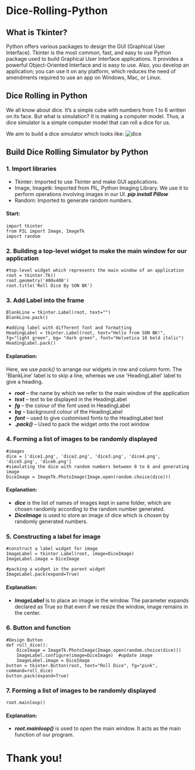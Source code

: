 # Dice-Rolling-Python
## What is Tkinter?
Python offers various packages to design the GUI (Graphical User Interface). Tkinter is the most common, fast, and easy to use Python package used to build Graphical User Interface applications. It provides a powerful Object-Oriented Interface and is easy to use. Also, you develop an application; you can use it on any platform, which reduces the need of amendments required to use an app on Windows, Mac, or Linux.

## Dice Rolling in Python
We all know about dice. It’s a simple cube with numbers from 1 to 6 written on its face. But what is simulation? It is making a computer model. Thus, a dice simulator is a simple computer model that can roll a dice for us.

We aim to build a dice simulator which looks like:
![dice](https://user-images.githubusercontent.com/87347502/133890385-6d0b05f2-7b59-4e52-bf61-a8d43dbbe2ee.png)

## Build Dice Rolling Simulator by Python

### 1. Import libraries
+ Tkinter: Imported to use Tkinter and make GUI applications.
+ Image, Imagetk: Imported from PIL, Python Imaging Library. We use it to perform operations involving images in our UI. ***pip install Pillow***
+ Random: Imported to generate random numbers.
#### Start:
    import tkinter
    from PIL import Image, ImageTk
    import random
    
### 2. Building a top-level widget to make the main window for our application
    #top-level widget which represents the main window of an application
    root = tkinter.Tk()
    root.geometry('400x400')
    root.title('Roll Dice By SON BK')
    
### 3. Add Label into the frame
    BlankLine = tkinter.Label(root, text="")
    BlankLine.pack()

    #adding label with different font and formatting
    HeadingLabel = tkinter.Label(root, text="Hello from SON BK!", fg="light green", bg= "dark green", font="Helvetica 16 bold italic")
    HeadingLabel.pack()
#### Explanation:
Here, we use *pack()* to arrange our widgets in row and column form. The 'BlankLine' label is to skip a line, whereas we use 'HeadingLabel' label to give a heading.
+ ***root*** – the name by which we refer to the main window of the application
+ ***text*** – text to be displayed in the HeadingLabel
+ ***fg*** – the colour of the font used in HeadingLabel
+ ***bg*** – background colour of the HeadingLabel
+ ***font*** – used to give customised fonts to the HeadingLabel text
+ ***.pack()*** – Used to pack the widget onto the root window

### 4. Forming a list of images to be randomly displayed
    #images
    dice = ['dice1.png', 'dice2.png', 'dice3.png', 'dice4.png', 'dice5.png', 'dice6.png']
    #simulating the dice with random numbers between 0 to 6 and generating image
    DiceImage = ImageTk.PhotoImage(Image.open(random.choice(dice)))
#### Explanation:
+ ***dice*** is the list of names of images kept in same folder, which are chosen randomly according to the random number generated.
+ ***DiceImage*** is used to store an image of dice which is chosen by randomly generated numbers.

### 5. Constructing a label for image
    #construct a label widget for image
    ImageLabel = tkinter.Label(root, image=DiceImage)
    ImageLabel.image = DiceImage

    #packing a widget in the parent widget
    ImageLabel.pack(expand=True)
#### Explanation:
+ ***ImageLabel*** is to place an image in the window. The parameter expands declared as True so that even if we resize the window, image remains in the center.

### 6. Button and function
    #Design Button
    def roll_dice():
        DiceImage = ImageTk.PhotoImage(Image.open(random.choice(dice)))
        ImageLabel.configure(image=DiceImage)  #update image
        ImageLabel.image = DiceImage
    button = tkinter.Button(root, text="Roll Dice", fg="pink", command=roll_dice)
    button.pack(expand=True)

### 7. Forming a list of images to be randomly displayed
    root.mainloop()
#### Explanation:
+ ***root.mainloop()*** is used to open the main window. It acts as the main function of our program.

# Thank you!
